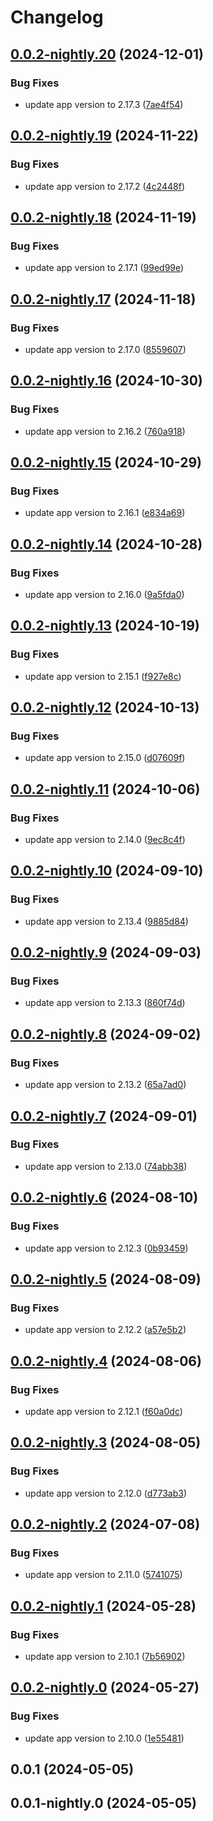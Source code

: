 # Changelog

## [0.0.2-nightly.20](https://gitlab.com/mmuenker/audiobookshelf-chart/compare/v0.0.2-nightly.19...v0.0.2-nightly.20) (2024-12-01)


### Bug Fixes

* update app version to 2.17.3 ([7ae4f54](https://gitlab.com/mmuenker/audiobookshelf-chart/commit/7ae4f54f854ab87880ede3f13e0be3bc3b5a09e7))

## [0.0.2-nightly.19](https://gitlab.com/mmuenker/audiobookshelf-chart/compare/v0.0.2-nightly.18...v0.0.2-nightly.19) (2024-11-22)


### Bug Fixes

* update app version to 2.17.2 ([4c2448f](https://gitlab.com/mmuenker/audiobookshelf-chart/commit/4c2448f1ff40e3201a0f2f5cc65c46b8f4b1ef5b))

## [0.0.2-nightly.18](https://gitlab.com/mmuenker/audiobookshelf-chart/compare/v0.0.2-nightly.17...v0.0.2-nightly.18) (2024-11-19)


### Bug Fixes

* update app version to 2.17.1 ([99ed99e](https://gitlab.com/mmuenker/audiobookshelf-chart/commit/99ed99eafc798974e6229e2dc871655086d6a884))

## [0.0.2-nightly.17](https://gitlab.com/mmuenker/audiobookshelf-chart/compare/v0.0.2-nightly.16...v0.0.2-nightly.17) (2024-11-18)


### Bug Fixes

* update app version to 2.17.0 ([8559607](https://gitlab.com/mmuenker/audiobookshelf-chart/commit/855960789f0fd40cff1ecca69dd51c3ba789384e))

## [0.0.2-nightly.16](https://gitlab.com/mmuenker/audiobookshelf-chart/compare/v0.0.2-nightly.15...v0.0.2-nightly.16) (2024-10-30)


### Bug Fixes

* update app version to 2.16.2 ([760a918](https://gitlab.com/mmuenker/audiobookshelf-chart/commit/760a918afde0b1c85926efb7cc066e9c3bb86d2c))

## [0.0.2-nightly.15](https://gitlab.com/mmuenker/audiobookshelf-chart/compare/v0.0.2-nightly.14...v0.0.2-nightly.15) (2024-10-29)


### Bug Fixes

* update app version to 2.16.1 ([e834a69](https://gitlab.com/mmuenker/audiobookshelf-chart/commit/e834a69ebf543155daac48838cd496ef6750ff08))

## [0.0.2-nightly.14](https://gitlab.com/mmuenker/audiobookshelf-chart/compare/v0.0.2-nightly.13...v0.0.2-nightly.14) (2024-10-28)


### Bug Fixes

* update app version to 2.16.0 ([9a5fda0](https://gitlab.com/mmuenker/audiobookshelf-chart/commit/9a5fda050c900654abd6fa45907d3ad309510834))

## [0.0.2-nightly.13](https://gitlab.com/mmuenker/audiobookshelf-chart/compare/v0.0.2-nightly.12...v0.0.2-nightly.13) (2024-10-19)


### Bug Fixes

* update app version to 2.15.1 ([f927e8c](https://gitlab.com/mmuenker/audiobookshelf-chart/commit/f927e8cce841c82b7f15edd61d47f200caa628ad))

## [0.0.2-nightly.12](https://gitlab.com/mmuenker/audiobookshelf-chart/compare/v0.0.2-nightly.11...v0.0.2-nightly.12) (2024-10-13)


### Bug Fixes

* update app version to 2.15.0 ([d07609f](https://gitlab.com/mmuenker/audiobookshelf-chart/commit/d07609f9b0ce6a50707383994c025554017fb9c8))

## [0.0.2-nightly.11](https://gitlab.com/mmuenker/audiobookshelf-chart/compare/v0.0.2-nightly.10...v0.0.2-nightly.11) (2024-10-06)


### Bug Fixes

* update app version to 2.14.0 ([9ec8c4f](https://gitlab.com/mmuenker/audiobookshelf-chart/commit/9ec8c4f7013ac188ae2f6b4871a7e5f5bdd0dbf4))

## [0.0.2-nightly.10](https://gitlab.com/mmuenker/audiobookshelf-chart/compare/v0.0.2-nightly.9...v0.0.2-nightly.10) (2024-09-10)


### Bug Fixes

* update app version to 2.13.4 ([9885d84](https://gitlab.com/mmuenker/audiobookshelf-chart/commit/9885d847ca63680b859949e8e613106249e93c40))

## [0.0.2-nightly.9](https://gitlab.com/mmuenker/audiobookshelf-chart/compare/v0.0.2-nightly.8...v0.0.2-nightly.9) (2024-09-03)


### Bug Fixes

* update app version to 2.13.3 ([860f74d](https://gitlab.com/mmuenker/audiobookshelf-chart/commit/860f74dea84dd88ea5d39fdc621d448d4c37ef93))

## [0.0.2-nightly.8](https://gitlab.com/mmuenker/audiobookshelf-chart/compare/v0.0.2-nightly.7...v0.0.2-nightly.8) (2024-09-02)


### Bug Fixes

* update app version to 2.13.2 ([65a7ad0](https://gitlab.com/mmuenker/audiobookshelf-chart/commit/65a7ad0ede7f45eb5f9aae092e3b6b1ac16bfe1e))

## [0.0.2-nightly.7](https://gitlab.com/mmuenker/audiobookshelf-chart/compare/v0.0.2-nightly.6...v0.0.2-nightly.7) (2024-09-01)


### Bug Fixes

* update app version to 2.13.0 ([74abb38](https://gitlab.com/mmuenker/audiobookshelf-chart/commit/74abb388935ef6807bd0eff832696073dd3104c8))

## [0.0.2-nightly.6](https://gitlab.com/mmuenker/audiobookshelf-chart/compare/v0.0.2-nightly.5...v0.0.2-nightly.6) (2024-08-10)


### Bug Fixes

* update app version to 2.12.3 ([0b93459](https://gitlab.com/mmuenker/audiobookshelf-chart/commit/0b93459524e2447a65f1aee2aa68fd7e9c456561))

## [0.0.2-nightly.5](https://gitlab.com/mmuenker/audiobookshelf-chart/compare/v0.0.2-nightly.4...v0.0.2-nightly.5) (2024-08-09)


### Bug Fixes

* update app version to 2.12.2 ([a57e5b2](https://gitlab.com/mmuenker/audiobookshelf-chart/commit/a57e5b2bdf53b57c5d6b8dd39d503fd5e600336b))

## [0.0.2-nightly.4](https://gitlab.com/mmuenker/audiobookshelf-chart/compare/v0.0.2-nightly.3...v0.0.2-nightly.4) (2024-08-06)


### Bug Fixes

* update app version to 2.12.1 ([f60a0dc](https://gitlab.com/mmuenker/audiobookshelf-chart/commit/f60a0dc244b510d32874f9038fe32e4052c391c7))

## [0.0.2-nightly.3](https://gitlab.com/mmuenker/audiobookshelf-chart/compare/v0.0.2-nightly.2...v0.0.2-nightly.3) (2024-08-05)


### Bug Fixes

* update app version to 2.12.0 ([d773ab3](https://gitlab.com/mmuenker/audiobookshelf-chart/commit/d773ab3b1ac8db360f38746c28e5b87f5ed33034))

## [0.0.2-nightly.2](https://gitlab.com/mmuenker/audiobookshelf-chart/compare/v0.0.2-nightly.1...v0.0.2-nightly.2) (2024-07-08)


### Bug Fixes

* update app version to 2.11.0 ([5741075](https://gitlab.com/mmuenker/audiobookshelf-chart/commit/574107539bd52d1bc17efbdfba48c816aac5c925))

## [0.0.2-nightly.1](https://gitlab.com/mmuenker/audiobookshelf-chart/compare/v0.0.2-nightly.0...v0.0.2-nightly.1) (2024-05-28)


### Bug Fixes

* update app version to 2.10.1 ([7b56902](https://gitlab.com/mmuenker/audiobookshelf-chart/commit/7b569026a3386322f33c7fba135f63ce2d3f0efc))

## [0.0.2-nightly.0](https://gitlab.com/mmuenker/audiobookshelf-chart/compare/v0.0.1...v0.0.2-nightly.0) (2024-05-27)


### Bug Fixes

* update app version to 2.10.0 ([1e55481](https://gitlab.com/mmuenker/audiobookshelf-chart/commit/1e554813f4c53944564857beb97dde5536490915))

## 0.0.1 (2024-05-05)

## 0.0.1-nightly.0 (2024-05-05)
